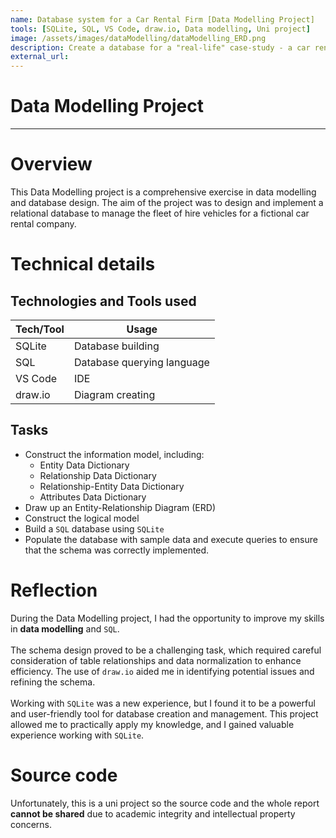 ```yaml
---
name: Database system for a Car Rental Firm [Data Modelling Project]
tools: [SQLite, SQL, VS Code, draw.io, Data modelling, Uni project]
image: /assets/images/dataModelling/dataModelling_ERD.png
description: Create a database for a "real-life" case-study - a car rental company. Includes written conceptual model, written and code for logical and physical models.
external_url:
---
```


# Data Modelling Project

---

# Overview

This Data Modelling project is a comprehensive exercise in data modelling and database design. The aim of the project was to design and implement a relational database to manage the fleet of hire vehicles for a fictional car rental company.

# Technical details

## Technologies and Tools used

| **Tech/Tool** | **Usage**                  |
| ------------- | -------------------------- |
| SQLite        | Database building          |
| SQL           | Database querying language |
| VS Code       | IDE                        |
| draw.io       | Diagram creating           |

## Tasks

- Construct the information model, including:
  - Entity Data Dictionary
  - Relationship Data Dictionary
  - Relationship-Entity Data Dictionary
  - Attributes Data Dictionary
- Draw up an Entity-Relationship Diagram (ERD)
- Construct the logical model
- Build a `SQL` database using `SQLite`
- Populate the database with sample data and execute queries to ensure that the schema was correctly implemented.

# Reflection

During the Data Modelling project, I had the opportunity to improve my skills in **data modelling** and `SQL`.
<br><br>
The schema design proved to be a challenging task, which required careful consideration of table relationships and data normalization to enhance efficiency. The use of `draw.io` aided me in identifying potential issues and refining the schema.
<br><br>
Working with `SQLite` was a new experience, but I found it to be a powerful and user-friendly tool for database creation and management. This project allowed me to practically apply my knowledge, and I gained valuable experience working with `SQLite`.

# Source code

Unfortunately, this is a uni project so the source code and the whole report **cannot be shared** due to academic integrity and intellectual property concerns.
